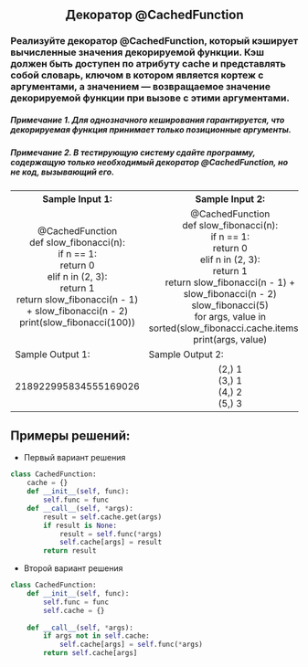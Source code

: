 <h2 style="text-align:center">Декоратор @CachedFunction</h2>


### Реализуйте декоратор @CachedFunction, который кэширует вычисленные значения декорируемой функции. Кэш должен быть доступен по атрибуту cache и представлять собой словарь, ключом в котором является кортеж с аргументами, а значением — возвращаемое значение декорируемой функции при вызове с этими аргументами.

##### Примечание 1. Для однозначного кеширования гарантируется, что декорируемая функция принимает только позиционные аргументы.
##### Примечание 2. В тестирующую систему сдайте программу, содержащую только необходимый декоратор @CachedFunction, но не код, вызывающий его.

<table align="center">
  <tbody>
    <tr>
      <th>Sample Input 1: </th>
      <th>Sample Input 2: </th>
    </tr>
    <tr>
      <td align="center">@CachedFunction<br>
                          def slow_fibonacci(n):<br>
                              if n == 1:<br>
                                  return 0<br>
                              elif n in (2, 3):<br>
                                  return 1<br>
                              return slow_fibonacci(n - 1) + slow_fibonacci(n - 2)<br>
                          print(slow_fibonacci(100))<br></td>
      <td align="center">@CachedFunction<br>
                        def slow_fibonacci(n):<br>
                            if n == 1:<br>
                                return 0<br>
                            elif n in (2, 3):<br>
                                return 1<br>
                            return slow_fibonacci(n - 1) + slow_fibonacci(n - 2)<br>
                        slow_fibonacci(5)<br>
                        for args, value in sorted(slow_fibonacci.cache.items()):<br>
                            print(args, value)<br></td>
    </tr>
    <tr>
      <td>Sample Output 1:</td>
      <td>Sample Output 2:</td>
      </tr>
    <tr>
      <td align="center">
                        218922995834555169026<br>
      </td>
      <td align="center">
                        (2,) 1<br>
                        (3,) 1<br>
                        (4,) 2<br>
                        (5,) 3<br>
      </td>
    </tr>
  </tbody>
</table>



## Примеры решений:
* Первый вариант решения
```python
class CachedFunction:
    cache = {}
    def __init__(self, func):
        self.func = func
    def __call__(self, *args):
        result = self.cache.get(args)
        if result is None:
            result = self.func(*args)
            self.cache[args] = result
        return result
```
* Второй вариант решения

```python
class CachedFunction:
    def __init__(self, func):
        self.func = func
        self.cache = {}
        
    def __call__(self, *args):
        if args not in self.cache:
            self.cache[args] = self.func(*args)
        return self.cache[args]
```


